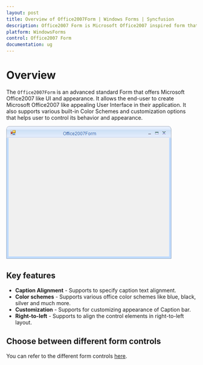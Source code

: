 ```yaml
---
layout: post
title: Overview of Office2007Form | Windows Forms | Syncfusion
description: Office2007 Form is Microsoft Office2007 inspired form that supports a wide variety of color schemes, caption bar customization.
platform: WindowsForms
control: Office2007 Form
documentation: ug
---
```


# Overview

The `Office2007Form` is an advanced standard Form that offers Microsoft Office2007 like UI and appearance. It allows the end-user to create Microsoft Office2007 like appealing User Interface in their application. It also supports various built-in Color Schemes and customization options that helps user to control its behavior and appearance.

![Microsoft Office2007 inspired form for Windows Forms](Office2007-Form_images/Office2007Form.png)

## Key features

* **Caption Alignment** - Supports to specify caption text alignment.
* **Color schemes** - Supports various office color schemes like blue, black, silver and much more.
* **Customization** - Supports for customizing appearance of Caption bar.
* **Right-to-left** - Supports to align the control elements in right-to-left layout.

## Choose between different form controls
 
You can refer to the different form controls [here](https://help.syncfusion.com/windowsforms/sfform/overview#choose-between-different-form-controls). 
